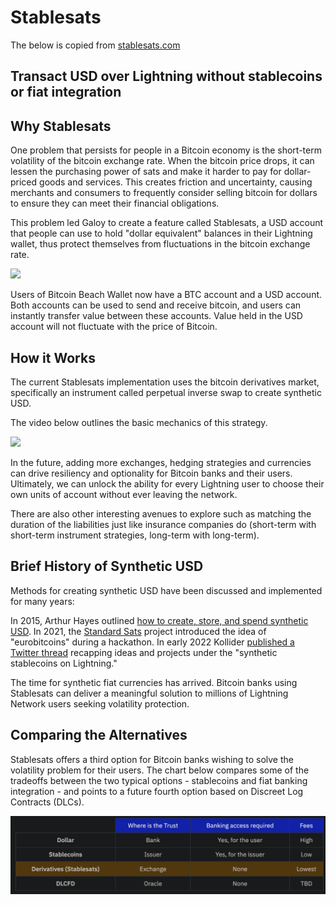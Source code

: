 # Stablesats

The below is copied from [stablesats.com](https://stablesats.com)

## Transact USD over Lightning without stablecoins or fiat integration

## Why Stablesats

One problem that persists for people in a Bitcoin economy is the short-term volatility of the bitcoin exchange rate. When the bitcoin price drops, it can lessen the purchasing power of sats and make it harder to pay for dollar-priced goods and services. This creates friction and uncertainty, causing merchants and consumers to frequently consider selling bitcoin for dollars to ensure they can meet their financial obligations.

This problem led Galoy to create a feature called Stablesats, a USD account that people can use to hold "dollar equivalent" balances in their Lightning wallet, thus protect themselves from fluctuations in the bitcoin exchange rate.

[![](https://markdown-videos.deta/youtube/3o1r5ALIvJM)](https://youtu.be/3o1r5ALIvJM)

Users of Bitcoin Beach Wallet now have a BTC account and a USD account. Both accounts can be used to send and receive bitcoin, and users can instantly transfer value between these accounts. Value held in the USD account will not fluctuate with the price of Bitcoin.

## How it Works

The current Stablesats implementation uses the bitcoin derivatives market, specifically an instrument called perpetual inverse swap to create synthetic USD.

The video below outlines the basic mechanics of this strategy.

[![](https://markdown-videos.deta/youtube/FGO4dbwMYwg)](https://youtu.be/FGO4dbwMYwg)

In the future, adding more exchanges, hedging strategies and currencies can drive resiliency and optionality for Bitcoin banks and their users. Ultimately, we can unlock the ability for every Lightning user to choose their own units of account without ever leaving the network.

There are also other interesting avenues to explore such as matching the duration of the liabilities just like insurance companies do (short-term with short-term instrument strategies, long-term with long-term).

## Brief History of Synthetic USD

Methods for creating synthetic USD have been discussed and implemented for many years:

In 2015, Arthur Hayes outlined [how to create, store, and spend synthetic USD](https://blog.bitmex.com/in-depth-creating-synthetic-usd/).
In 2021, the [Standard Sats](https://standardsats.github.io/) project introduced the idea of "eurobitcoins" during a hackathon.
In early 2022 Kollider [published a Twitter thread](https://twitter.com/kollider_trade/status/1496507594214723590) recapping ideas and projects under the "synthetic stablecoins on Lightning."

The time for synthetic fiat currencies has arrived. Bitcoin banks using Stablesats can deliver a meaningful solution to millions of Lightning Network users seeking volatility protection.

## Comparing the Alternatives

Stablesats offers a third option for Bitcoin banks wishing to solve the volatility problem for their users. The chart below compares some of the tradeoffs between the two typical options - stablecoins and fiat banking integration - and points to a future fourth option based on Discreet Log Contracts (DLCs).

![comparison_table](images/stablesats_comparison_table.png)